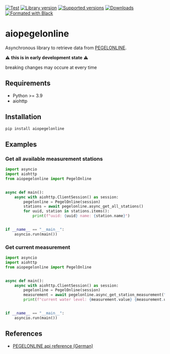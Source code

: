 [![Test](https://github.com/mib1185/aiopegelonline/actions/workflows/test.yml/badge.svg)](https://github.com/mib1185/aiopegelonline/actions/workflows/test.yml)
[![Library version](https://img.shields.io/pypi/v/aiopegelonline.svg)](https://pypi.org/project/aiopegelonline)
[![Supported versions](https://img.shields.io/pypi/pyversions/aiopegelonline.svg)](https://pypi.org/project/aiopegelonline)
[![Downloads](https://pepy.tech/badge/aiopegelonline)](https://pypi.org/project/aiopegelonline)
[![Formated with Black](https://img.shields.io/badge/code%20style-black-000000.svg)](https://github.com/psf/black)

# aiopegelonline

Asynchronous library to retrieve data from [PEGELONLINE](https://www.pegelonline.wsv.de/).

:warning: **this is in early development state** :warning:

breaking changes may occure at every time

## Requirements

- Python >= 3.9
- aiohttp

## Installation

```bash
pip install aiopegelonline
```

## Examples
### Get all available measurement stations

```python
import asyncio
import aiohttp
from aiopegelonline import PegelOnline


async def main():
    async with aiohttp.ClientSession() as session:
        pegelonline = PegelOnline(session)
        stations = await pegelonline.async_get_all_stations()
        for uuid, station in stations.items():
            print(f"uuid: {uuid} name: {station.name}")


if __name__ == "__main__":
    asyncio.run(main())
```

### Get current measurement

```python
import asyncio
import aiohttp
from aiopegelonline import PegelOnline


async def main():
    async with aiohttp.ClientSession() as session:
        pegelonline = PegelOnline(session)
        measurement = await pegelonline.async_get_station_measurement("70272185-b2b3-4178-96b8-43bea330dcae")
        print(f"current water level: {measurement.value} {measurement.uom}")


if __name__ == "__main__":
    asyncio.run(main())
```

## References

- [PEGELONLINE api reference (German)](https://www.pegelonline.wsv.de/webservice/dokuRestapi)
